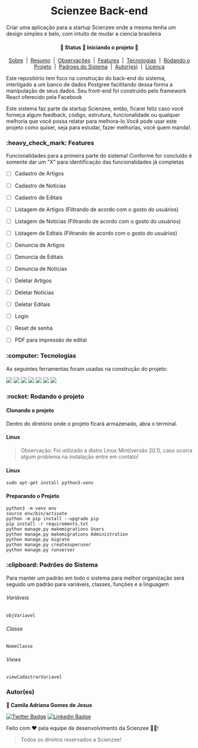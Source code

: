 <h1 align="center">Scienzee Back-end</h1>
<p>Criar uma aplicação para a startup Scienzee onde a mesma tenha um design simples e belo, com intuito de mudar a ciencia brasileira</p>
<h4 align="center"> 
	🚧  Status 🚀 Iniciando o projeto  🚧
</h4>

<p align="center">
	<a href="#sobre">Sobre</a> &nbsp;|&nbsp;
    <a href="#Resumo">Resumo</a> &nbsp;|&nbsp;
    <a href="#Observacoes">Observações</a> &nbsp;|&nbsp;
	<a href="#Features">Features</a> &nbsp;|&nbsp;
    <a href="#Tecnologias">Tecnologias</a> &nbsp;|&nbsp;
    <a href="#Rodando">Rodando o Projeto</a> &nbsp;|&nbsp;
    <a href="#padroes">Padroes do Sistema</a> &nbsp;|&nbsp;
	<a href="#autores">Autor(es)</a> &nbsp;|&nbsp;
	<a href="#license">Licença</a>
</p>

<p text-align="justify" id="Resumo">Este repositório tem foco na construção do back-end do sistema, interligado a um banco de dados Postgree facilitando dessa forma a manipulação de seus dados. Seu front-end foi construído pelo framework React oferecido pela Facebook</p>
<p text-align="justify" id="Observacoes">Este sistema faz parte da startup Scienzee, então, ficarei feliz caso você forneça algum feedback, código, estrutura, funcionalidade ou qualquer melhoria que você possa relatar para melhora-lo.Você pode usar este projeto como quiser, seja para estudar, fazer melhorias, você quem manda!.</p>


<h3 id="Feature">:heavy_check_mark: Features</h3>
<p>Funcionalidades para a primeira parte do sistema! Conforme for concluído é somente dar um "X" para identificação das funcionalidades já completas</p>

- [ ] Cadastro de Artigos
- [ ] Cadastro de Notícias
- [ ] Cadastro de Editais
- [ ] Listagem de Artigos (Filtrando de acordo com o gosto do usuários)
- [ ] Listagem de Notícias (Filtrando de acordo com o gosto do usuários)
- [ ] Listagem de Editais (Filtrando de acordo com o gosto do usuários)
- [ ] Denuncia de Artigos
- [ ] Denuncia de Editais
- [ ] Denuncia de Notícias
- [ ] Deletar Artigos
- [ ] Deletar Notícias
- [ ] Deletar Editais
- [ ] Login
- [ ] Reset de senha
- [ ] PDF para impressão de edital


<h3 id="Tecnologias"> :computer: Tecnologias</h3>
<p>As seguintes ferramentas foram usadas na construção do projeto:</p>

[<img src="https://img.shields.io/badge/Django-092E20?style=for-the-badge&logo=django&logoColor=white" />](https://www.djangoproject.com/)
[<img src="https://img.shields.io/badge/DJANGO-REST-ff1709?style=for-the-badge&logo=django&logoColor=white&color=ff1709&labelColor=gray" />](https://reactnative.dev/https://www.django-rest-framework.org/)
[<img src="https://img.shields.io/badge/Python-3776AB?style=for-the-badge&logo=python&logoColor=white" />](https://www.python.org/)
[<img src="https://img.shields.io/badge/JavaScript-F7DF1E?style=for-the-badge&logo=javascript&logoColor=black" />](https://devdocs.io/javascript/)
[<img src="https://img.shields.io/badge/TypeScript-007ACC?style=for-the-badge&logo=typescript&logoColor=white" />](https://www.typescriptlang.org/docs/)
[<img src="https://img.shields.io/badge/PostgreSQL-316192?style=for-the-badge&logo=postgresql&logoColor=white" />](https://www.postgresql.org/)
[<img src="https://img.shields.io/badge/Node.js-339933?style=for-the-badge&logo=nodedotjs&logoColor=white" />](https://nodejs.org/en/)
<!-- [<img src="https://img.shields.io/badge/React-20232A?style=for-the-badge&logo=react&logoColor=61DAFB" />](https://pt-br.reactjs.org/) -->


<h3 id="Rodando"> :rocket: Rodando o projeto</h3>
<h4>Clonando o projeto</h4>
<p>Dentro do diretório onde o projeto ficará armazenado, abra o terminal.</p>

<h4>Linux</h4>
<blockquote>
  Observação: Foi utilizado a distro Linux Mint(versão 20.1), caso ocorra algum problema na instalação entre em contato!
</blockquote>
<h4>Linux</h4>

``` 
sudo apt-get install python3-venv
```

<h4>Preparando o Projeto</h4>

```
python3 -m venv env
source env/bin/activate
python -m pip install --upgrade pip
pip install -r requirements.txt
python manage.py makemigrations Users
python manage.py makemigrations Administration
python manage.py migrate
python manage.py createsuperuser
python manage.py runserver

```

<h3 id="padroes">:clipboard: Padrões do Sistema</h3>

<p>Para manter um padrão em todo o sistema para melhor organização será seguido um padrão para variáveis, classes, funções e a linguagem</p>

<h6>Variáveis</h6>

```
objVariavel

```

<h6>Classe</h6>

```
NomeClasse

```

<h6>Views</h6>

```
viewCadastrarVariavel

```

<h3 id="autores">Autor(es)</h3>

<b> :woman: Camila Adriana Gomes de Jesus</b>

[![Twitter Badge](https://img.shields.io/badge/-@camilaA58109563-1ca0f1?style=flat-square&labelColor=1ca0f1&logo=twitter&logoColor=white&link=https://twitter.com/Camila)](https://twitter.com/CamilaA58109563?s=09) [![Linkedin Badge](https://img.shields.io/badge/-Camila-blue?style=flat-square&logo=Linkedin&logoColor=white&link=https://www.linkedin.com/in/Camila/)](https://www.linkedin.com/in/camila-adriana-gomes-de-jesus-04767b1ba/) 


Feito com ❤️ pela equipe de desenvolvimento da Scienzee 👋🏽!

<blockquote>
    Todos os direitos reservados a Scienzee!
</blockquote>